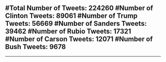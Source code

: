#Total Number of Tweets: 224260 
#Number of Clinton Tweets: 89061
#Number of Trump Tweets: 56669
#Number of Sanders Tweets: 39462
#Number of Rubio Tweets: 17321
#Number of Carson Tweets: 12071
#Number of Bush Tweets: 9678
---
---
